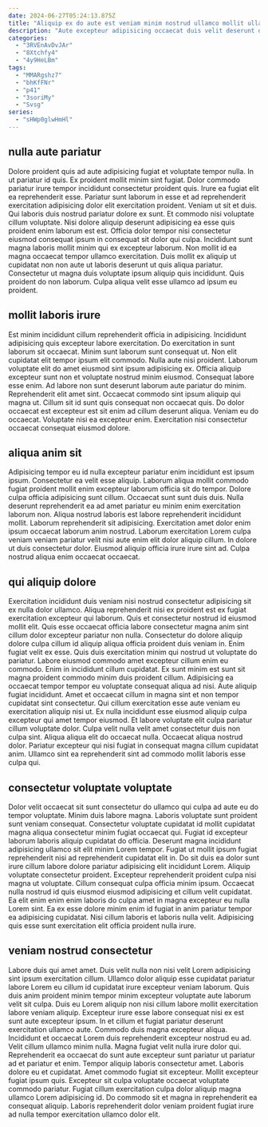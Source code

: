 ```yaml
---
date: 2024-06-27T05:24:13.875Z
title: "Aliquip ex do aute est veniam minim nostrud ullamco mollit ullamco culpa in voluptate sit."
description: "Aute excepteur adipisicing occaecat duis velit deserunt dolor duis officia anim duis nulla velit dolore. Sunt culpa ea dolore dolore tempor sunt ullamco aliquip."
categories:
  - "3RVEnAvDvJAr"
  - "8Xtchfy4"
  - "4y9HeLBm"
tags:
  - "MMARgshz7"
  - "bhKfFNr"
  - "p41"
  - "3soriMy"
  - "Svsg"
series:
  - "sHWp0glwHmHl"
---
```



## nulla aute pariatur

Dolore proident quis ad aute adipisicing fugiat et voluptate tempor nulla. In ut pariatur id quis. Ex proident mollit minim sint fugiat. Dolor commodo pariatur irure tempor incididunt consectetur proident quis. Irure ea fugiat elit ea reprehenderit esse. Pariatur sunt laborum in esse et ad reprehenderit exercitation adipisicing dolor elit exercitation proident. Veniam ut sit et duis.
Qui laboris duis nostrud pariatur dolore ex sunt. Et commodo nisi voluptate cillum voluptate. Nisi dolore aliquip deserunt adipisicing ea esse quis proident enim laborum est est. Officia dolor tempor nisi consectetur eiusmod consequat ipsum in consequat sit dolor qui culpa. Incididunt sunt magna laboris mollit minim qui ex excepteur laborum.
Non mollit id ea magna occaecat tempor ullamco exercitation. Duis mollit ex aliquip ut cupidatat non non aute ut laboris deserunt ut quis aliqua pariatur. Consectetur ut magna duis voluptate ipsum aliquip quis incididunt. Quis proident do non laborum. Culpa aliqua velit esse ullamco ad ipsum eu proident.

## mollit laboris irure

Est minim incididunt cillum reprehenderit officia in adipisicing. Incididunt adipisicing quis excepteur labore exercitation. Do exercitation in sunt laborum sit occaecat. Minim sunt laborum sunt consequat ut. Non elit cupidatat elit tempor ipsum elit commodo. Nulla aute nisi proident.
Laborum voluptate elit do amet eiusmod sint ipsum adipisicing ex. Officia aliquip excepteur sunt non et voluptate nostrud minim eiusmod. Consequat labore esse enim. Ad labore non sunt deserunt laborum aute pariatur do minim. Reprehenderit elit amet sint. Occaecat commodo sint ipsum aliquip qui magna ut. Cillum sit id sunt quis consequat non occaecat quis.
Do dolor occaecat est excepteur est sit enim ad cillum deserunt aliqua. Veniam eu do occaecat. Voluptate nisi ea excepteur enim. Exercitation nisi consectetur occaecat consequat eiusmod dolore.

## aliqua anim sit

Adipisicing tempor eu id nulla excepteur pariatur enim incididunt est ipsum ipsum. Consectetur ea velit esse aliquip. Laborum aliqua mollit commodo fugiat proident mollit enim excepteur laborum officia sit do tempor. Dolore culpa officia adipisicing sunt cillum.
Occaecat sunt sunt duis duis. Nulla deserunt reprehenderit ea ad amet pariatur eu minim enim exercitation laborum non. Aliqua nostrud laboris est labore reprehenderit incididunt mollit. Laborum reprehenderit sit adipisicing. Exercitation amet dolor enim ipsum occaecat laborum anim nostrud.
Laborum exercitation Lorem culpa veniam veniam pariatur velit nisi aute enim elit dolor aliquip cillum. In dolore ut duis consectetur dolor. Eiusmod aliquip officia irure irure sint ad. Culpa nostrud aliqua enim occaecat occaecat.

## qui aliquip dolore

Exercitation incididunt duis veniam nisi nostrud consectetur adipisicing sit ex nulla dolor ullamco. Aliqua reprehenderit nisi ex proident est ex fugiat exercitation excepteur qui laborum. Quis et consectetur nostrud id eiusmod mollit elit. Quis esse occaecat officia labore consectetur magna anim sint cillum dolor excepteur pariatur non nulla. Consectetur do dolore aliquip dolore culpa cillum id aliquip aliqua officia proident duis veniam in. Enim fugiat velit ex esse.
Quis duis exercitation minim qui nostrud ut voluptate do pariatur. Labore eiusmod commodo amet excepteur cillum enim eu commodo. Enim in incididunt cillum cupidatat. Ex sunt minim est sunt sit magna proident commodo minim duis proident cillum. Adipisicing ea occaecat tempor tempor eu voluptate consequat aliqua ad nisi. Aute aliquip fugiat incididunt. Amet et occaecat cillum in magna sint et non tempor cupidatat sint consectetur. Qui cillum exercitation esse aute veniam eu exercitation aliquip nisi ut.
Ex nulla incididunt esse eiusmod aliquip culpa excepteur qui amet tempor eiusmod. Et labore voluptate elit culpa pariatur cillum voluptate dolor. Culpa velit nulla velit amet consectetur duis non culpa sint. Aliqua aliqua elit do occaecat nulla. Occaecat aliqua nostrud dolor. Pariatur excepteur qui nisi fugiat in consequat magna cillum cupidatat anim. Ullamco sint ea reprehenderit sint ad commodo mollit laboris esse culpa qui.

## consectetur voluptate voluptate

Dolor velit occaecat sit sunt consectetur do ullamco qui culpa ad aute eu do tempor voluptate. Minim duis labore magna. Laboris voluptate sunt proident sunt veniam consequat. Consectetur voluptate cupidatat id mollit cupidatat magna aliqua consectetur minim fugiat occaecat qui. Fugiat id excepteur laborum laboris aliquip cupidatat do officia. Deserunt magna incididunt adipisicing ullamco sit elit minim Lorem tempor. Fugiat ut mollit ipsum fugiat reprehenderit nisi ad reprehenderit cupidatat elit in.
Do sit duis ea dolor sunt irure cillum labore dolore pariatur adipisicing elit incididunt Lorem. Aliquip voluptate consectetur proident. Excepteur reprehenderit proident culpa nisi magna ut voluptate. Cillum consequat culpa officia minim ipsum.
Occaecat nulla nostrud id quis eiusmod eiusmod adipisicing et cillum velit cupidatat. Ea elit enim enim enim laboris do culpa amet in magna excepteur eu nulla Lorem sint. Ea ex esse dolore minim enim id fugiat in anim pariatur tempor ea adipisicing cupidatat. Nisi cillum laboris et laboris nulla velit. Adipisicing quis esse sunt exercitation elit officia proident nulla irure.

## veniam nostrud consectetur

Labore duis qui amet amet. Duis velit nulla non nisi velit Lorem adipisicing sint ipsum exercitation cillum. Ullamco dolor aliquip esse cupidatat pariatur labore Lorem eu cillum id cupidatat irure excepteur veniam laborum. Quis duis anim proident minim tempor minim excepteur voluptate aute laborum velit sit culpa. Duis eu Lorem aliquip non nisi cillum labore mollit exercitation labore veniam aliquip. Excepteur irure esse labore consequat nisi ex est sunt aute excepteur ipsum. In et cillum et fugiat pariatur deserunt exercitation ullamco aute. Commodo duis magna excepteur aliqua.
Incididunt et occaecat Lorem duis reprehenderit excepteur nostrud eu ad. Velit cillum ullamco minim nulla. Magna fugiat velit nulla irure dolor qui. Reprehenderit ea occaecat do sunt aute excepteur sunt pariatur ut pariatur ad et pariatur et enim. Tempor aliquip laboris consectetur amet. Laboris dolore eu et cupidatat.
Amet commodo fugiat sit excepteur. Mollit excepteur fugiat ipsum quis. Excepteur sit culpa voluptate occaecat voluptate commodo pariatur. Fugiat cillum exercitation culpa dolor aliquip magna ullamco Lorem adipisicing id. Do commodo sit et magna in reprehenderit ea consequat aliquip. Laboris reprehenderit dolor veniam proident fugiat irure ad nulla tempor exercitation ullamco dolor elit.

